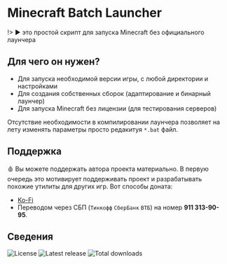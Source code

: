 # Minecraft Batch Launcher
!> ▶️ это простой скрипт для запуска Minecraft без официального лаунчера

## Для чего он нужен?
* Для запуска необходимой версии игры, с любой директории и настройками
* Для создания собственных сборок (адаптирование и бинарный лаунчер)
* Для запуска Minecraft без лицензии (для тестирования серверов)

Отсутствие необходимости в компилировании лаунчера позволяет на лету изменять параметры просто редакитуя `*.bat` файл.

## Поддержка
🩸 Вы можете поддержать автора проекта материально.
В первую очередь это мотивирует поддерживать проект и разрабатывать похожие утилиты для других игр.
Вот способы доната:

* [Ko-Fi](https://ko-fi.com/iiiypuk)
* Переводом через СБП (`Тинкофф` `СберБанк` `ВТБ`) на номер **911 313-90-95**.

## Сведения
![License](https://img.shields.io/github/license/iiiypuk/minecraft-launcher?style=for-the-badge) ![Latest release](https://img.shields.io/github/v/release/iiiypuk/minecraft-launcher?style=for-the-badge) ![Total downloads](https://img.shields.io/github/downloads/iiiypuk/minecraft-launcher/total?style=for-the-badge)
